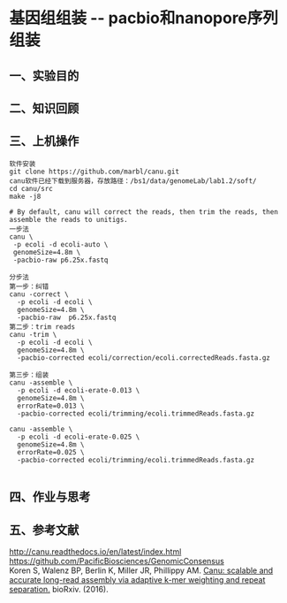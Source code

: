 # 基因组组装 -- pacbio和nanopore序列组装  
## 一、实验目的  
## 二、知识回顾  
## 三、上机操作  
```
软件安装
git clone https://github.com/marbl/canu.git
canu软件已经下载到服务器，存放路径：/bs1/data/genomeLab/lab1.2/soft/
cd canu/src
make -j8

# By default, canu will correct the reads, then trim the reads, then assemble the reads to unitigs.
一步法
canu \
 -p ecoli -d ecoli-auto \
 genomeSize=4.8m \
 -pacbio-raw p6.25x.fastq

分步法
第一步：纠错
canu -correct \
  -p ecoli -d ecoli \
  genomeSize=4.8m \
  -pacbio-raw  p6.25x.fastq
第二步：trim reads
canu -trim \
  -p ecoli -d ecoli \
  genomeSize=4.8m \
  -pacbio-corrected ecoli/correction/ecoli.correctedReads.fasta.gz

第三步：组装
canu -assemble \
  -p ecoli -d ecoli-erate-0.013 \
  genomeSize=4.8m \
  errorRate=0.013 \
  -pacbio-corrected ecoli/trimming/ecoli.trimmedReads.fasta.gz

canu -assemble \
  -p ecoli -d ecoli-erate-0.025 \
  genomeSize=4.8m \
  errorRate=0.025 \
  -pacbio-corrected ecoli/trimming/ecoli.trimmedReads.fasta.gz
  

```
## 四、作业与思考  
## 五、参考文献  
http://canu.readthedocs.io/en/latest/index.html  
https://github.com/PacificBiosciences/GenomicConsensus  
Koren S, Walenz BP, Berlin K, Miller JR, Phillippy AM. [Canu: scalable and accurate long-read assembly via adaptive k-mer weighting and repeat separation.](http://biorxiv.org/content/early/2016/08/24/071282) bioRxiv. (2016).
